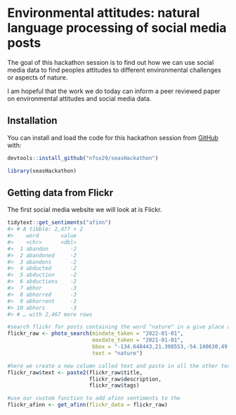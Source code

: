 
<!-- README.md is generated from README.Rmd. Please edit that file -->

# Environmental attitudes: natural language processing of social media posts

<!-- badges: start -->
<!-- badges: end -->

The goal of this hackathon session is to find out how we can use social
media data to find peoples attitudes to different environmental
challenges or aspects of nature.

I am hopeful that the work we do today can inform a peer reviewed paper
on environmental attitudes and social media data.

## Installation

You can install and load the code for this hackathon session from
[GitHub](https://github.com/nfox29/seasHackathon) with:

``` r
devtools::install_github("nfox29/seasHackathon")

library(seasHackathon)
```

## Getting data from Flickr

The first social media website we will look at is Flickr.

``` r
tidytext::get_sentiments("afinn")
#> # A tibble: 2,477 × 2
#>    word       value
#>    <chr>      <dbl>
#>  1 abandon       -2
#>  2 abandoned     -2
#>  3 abandons      -2
#>  4 abducted      -2
#>  5 abduction     -2
#>  6 abductions    -2
#>  7 abhor         -3
#>  8 abhorred      -3
#>  9 abhorrent     -3
#> 10 abhors        -3
#> # … with 2,467 more rows
```

``` r
#search flickr for posts containing the word "nature" in a give place and time
flickr_raw <- photo_search(mindate_taken = "2022-01-01",
                           maxdate_taken = "2021-01-01",
                           bbox = "-134.648443,21.398553,-54.140630,49.925909",
                           text = "nature")

#here we create a new column called text and paste in all the other text from that row
flickr_raw$text <- paste2(flickr_raw$title,
                          flickr_raw$description,
                          flickr_raw$tags)

#use our custom function to add afinn sentiments to the
flickr_afinn <- get_afinn(flickr_data = flickr_raw)
```
